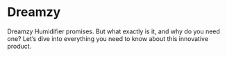# Dreamzy
Dreamzy Humidifier promises. But what exactly is it, and why do you need one? Let’s dive into everything you need to know about this innovative product.

